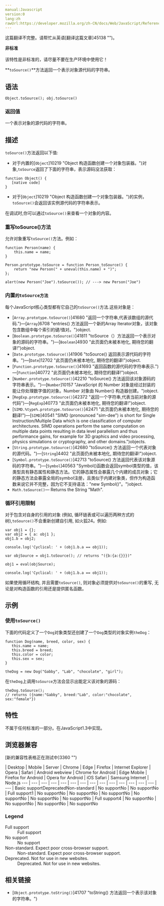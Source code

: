 ```yaml
---
manual:Javascript
version:0
lang:zh
rawUrl:https://developer.mozilla.org/zh-CN/docs/Web/JavaScript/Reference/Global_Objects/Object/ToSource
---
```




这篇翻译不完整。请帮忙从英语[翻译这篇文章]45138 "")。






**非标准**<br></br>该特性是非标准的，请尽量不要在生产环境中使用它！






**`toSource()`**方法返回一个表示对象源代码的字符串。


## 语法<a name="Syntax"></a>

```
Object.toSource(); obj.toSource()
```

### 返回值<a name="Parameters"></a>


一个表示对象的源代码的字符串。


## 描述<a name="Description"></a>


`toSource()`方法返回以下值:


* 对于内置的[`Object`]10219 "Object 构造函数创建一个对象包装器。")对象,`toSource`返回了下面的字符串，表示源码没法获取：

```
function Object() {
   [native code]
}
```

* 对于[`Object`]10219 "Object 构造函数创建一个对象包装器。")的实例，`toSource()`会返回该实例源代码的字符串表示。


在调试时,你可以通过`toSource()`来查看一个对象的内容。


### 重写toSource()方法<a name="重写toSource()方法"></a>


允许对象重写`toSource()`方法。例如：


```
function Person(name) {
    this.name = name;
}

Person.prototype.toSource = function Person_toSource() {
    return "new Person(" + uneval(this.name) + ")";
};

alert(new Person("Joe").toSource()); // ---> new Person("Joe")
```

### 内置`的toSource方法`<a name="Built-in_toString_methods"></a>


每个JavaScript核心类型都有它自己的`toSource()`方法.这些对象是：


* [`Array.prototype.toSource()`]41680 "返回一个字符串,代表该数组的源代码.")<i></i>—[`Array`]6708 "entries() 方法返回一个新的Array Iterator对象，该对象包含数组中每个索引的键/值对。")object.
* [`Boolean.prototype.toSource()`]41811 "toSource（）方法返回一个表示对象的源码的字符串。")<i></i>—[`Boolean`]4930 "此页面仍未被本地化, 期待您的翻译!")object.
* [`Date.prototype.toSource()`]41906 "toSource() 返回表示源代码的字符串。")<i></i>—[`Date`]12702 "此页面仍未被本地化, 期待您的翻译!")object.
* [`Function.prototype.toSource()`]41693 "返回函数的源代码的字符串表示.")<i></i>—[`Function`]40772 "此页面仍未被本地化, 期待您的翻译!")object.
* [`Number.prototype.toSource()`]42210 "toSource() 方法返回该对象源码的字符串表示。")<i></i>—[`Number`]10157 "JavaScript 的 Number 对象是经过封装的能让你处理数字值的对象。Number 对象由 Number() 构造器创建。")object.
* [`RegExp.prototype.toSource()`]42372 "返回一个字符串,代表当前对象的源代码")<i></i>—[`RegExp`]40773 "此页面仍未被本地化, 期待您的翻译!")object.
* [`SIMD.%type%.prototype.toSource()`]42471 "此页面仍未被本地化, 期待您的翻译!")<i></i>—[`SIMD`]40541 "SIMD (pronounced "sim-dee") is short for Single Instruction/Multiple Data which is one classification of computer architectures. SIMD operations perform the same computation on multiple data points resulting in data level parallelism and thus performance gains, for example for 3D graphics and video processing, physics simulations or cryptography, and other domains.")objects.
* [`String.prototype.toSource()`]42680 "toSource() 方法返回一个代表对象的源代码。")<i></i>—[`String`]4402 "此页面仍未被本地化, 期待您的翻译!")object.
* [`Symbol.prototype.toSource()`]42713 "toSource() 方法返回代表该对象源码的字符串。")<i></i>—[`Symbol`]40563 "Symbol()函数会返回symbol类型的值，该类型具有静态属性和静态方法。它的静态属性会暴露几个内建的成员对象；它的静态方法会暴露全局的symbol注册，且类似于内建对象类，但作为构造函数来说它并不完整，因为它不支持语法："new Symbol()"。")object.
* `Math.toSource()`— Returns the String &quot;Math&quot;.

### 循环引用限制<a name="循环引用限制"></a>


对于包含对自身的引用的对象 (例如, 循环链表或可以遍历两种方式的树),`toSource()`不会重新创建自引用, 如火狐24。例如:


```
var obj1 = {};
var obj2 = { a: obj1 };
obj1.b = obj2;

console.log('Cyclical: ' + (obj1.b.a == obj1));

var objSource = obj1.toSource(); // returns "({b:{a:{}}})"

obj1 = eval(objSource);

console.log('Cyclical: ' + (obj1.b.a == obj1));
```


如果使用循环结构, 并且需要`toSource()`, 则对象必须提供对`toSource()`的重写, 无论是对构造函数的引用还是提供匿名函数。


## 示例<a name="Examples"></a>

### 使用`toSource()`<a name="Example:_Using_toSource"></a>


下面的代码定义了一个`Dog`对象类型还创建了一个`Dog`类型的对象实例`theDog`：


```
function Dog(name, breed, color, sex) {
   this.name = name;
   this.breed = breed;
   this.color = color;
   this.sex = sex;
}

theDog = new Dog("Gabby", "Lab", "chocolate", "girl");
```


在`theDog`上调用`toSource`方法会显示出能定义该对象的源码：


```
theDog.toSource();
// returns ({name:"Gabby", breed:"Lab", color:"chocolate", sex:"female"})
```

## 特性<a name="特性"></a>


不属于任何标准的一部分。在JavaScript1.3中实现。


## 浏览器兼容<a name="浏览器兼容"></a>
[新的兼容性表格正在测试中<i></i>]3360 "")

 | <abbr>Desktop<i></i></abbr> | <abbr>Mobile<i></i></abbr> | <abbr>Server<i></i></abbr> 
 | <abbr>Chrome<i></i></abbr> | <abbr>Edge<i></i></abbr> | <abbr>Firefox<i></i></abbr> | <abbr>Internet Explorer<i></i></abbr> | <abbr>Opera<i></i></abbr> | <abbr>Safari<i></i></abbr> | <abbr>Android webview<i></i></abbr> | <abbr>Chrome for Android<i></i></abbr> | <abbr>Edge Mobile<i></i></abbr> | <abbr>Firefox for Android<i></i></abbr> | <abbr>Opera for Android<i></i></abbr> | <abbr>iOS Safari<i></i></abbr> | <abbr>Samsung Internet<i></i></abbr> | <abbr>Node.js<i></i></abbr> 
 ---  |  ---  |  ---  |  ---  |  ---  |  ---  |  ---  |  ---  |  ---  |  ---  |  ---  |  ---  |  ---  |  ---  |  ---  | 
Basic support<abbr>Deprecated<i></i></abbr><abbr>Non-standard<i></i></abbr> | <abbr>No support</abbr>No | <abbr>No support</abbr>No | <abbr>Full support</abbr>1 | <abbr>No support</abbr>No | <abbr>No support</abbr>No | <abbr>No support</abbr>No | <abbr>No support</abbr>No | <abbr>No support</abbr>No | <abbr>No support</abbr>No | <abbr>Full support</abbr>4 | <abbr>No support</abbr>No | <abbr>No support</abbr>No | <abbr>No support</abbr>No | <abbr>No support</abbr>No 


### Legend<a name="Legend"></a>
<dl><dt id=''><abbr>Full support</abbr></dt><dd>Full support</dd><dt id=''><abbr>No support</abbr></dt><dd>No support</dd><dt id=''><abbr>Non-standard. Expect poor cross-browser support.<i></i></abbr></dt><dd>Non-standard. Expect poor cross-browser support.</dd><dt id=''><abbr>Deprecated. Not for use in new websites.<i></i></abbr></dt><dd>Deprecated. Not for use in new websites.</dd></dl>

## 相关链接<a name="See_Also"></a>

* [`Object.prototype.toString()`]41707 "toString() 方法返回一个表示该对象的字符串。")




